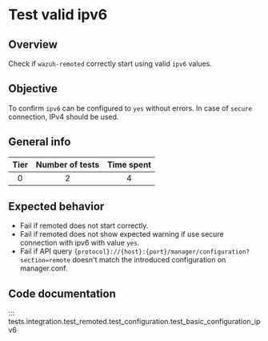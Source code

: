 # Test valid ipv6

## Overview 

Check if `wazuh-remoted` correctly start using valid `ipv6` values.

## Objective

To confirm `ipv6` can be configured to `yes` without errors. In case of `secure` connection, IPv4 should be used.

## General info

|Tier | Number of tests | Time spent |
|:--:|:--:|:--:|
| 0 | 2 | 4 |

## Expected behavior

- Fail if remoted does not start correctly.
- Fail if remoted does not show expected warning if use secure connection with ipv6 with value `yes`.
- Fail if API query `{protocol}://{host}:{port}/manager/configuration?section=remote` doesn't match the 
  introduced configuration on manager.conf.

## Code documentation

::: tests.integration.test_remoted.test_configuration.test_basic_configuration_ipv6
